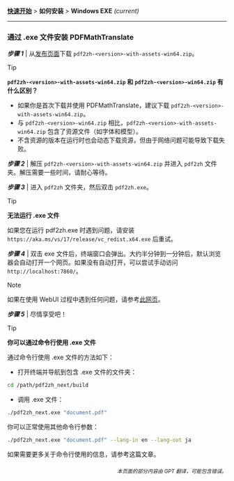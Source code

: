 [**快速开始**](./快速开始.md) > **如何安装** > **Windows EXE** _(current)_

---

### 通过 .exe 文件安装 PDFMathTranslate

***步骤 1*** | 从[发布页面](https://github.com/PDFMathTranslate/PDFMathTranslate-next/releases)下载 `pdf2zh-<version>-with-assets-win64.zip`。

> [!TIP]
> **`pdf2zh-<version>-with-assets-win64.zip` 和 `pdf2zh-<version>-win64.zip` 有什么区别？**
>
> - 如果你是首次下载并使用 PDFMathTranslate，建议下载 `pdf2zh-<version>-with-assets-win64.zip`。
> - 与 `pdf2zh-<version>-win64.zip` 相比，`pdf2zh-<version>-with-assets-win64.zip` 包含了资源文件（如字体和模型）。
> - 不含资源的版本在运行时也会动态下载资源，但由于网络问题可能导致下载失败。

***步骤 2*** | 解压 `pdf2zh-<version>-with-assets-win64.zip` 并进入 `pdf2zh` 文件夹。解压需要一些时间，请耐心等待。

***步骤 3*** | 进入 `pdf2zh` 文件夹，然后双击 `pdf2zh.exe`。

> [!TIP]
> **无法运行 .exe 文件**
>
> 如果您在运行 pdf2zh.exe 时遇到问题，请安装 `https://aka.ms/vs/17/release/vc_redist.x64.exe` 后重试。

***步骤 4*** | 双击 exe 文件后，终端窗口会弹出。大约半分钟到一分钟后，默认浏览器会自动打开一个网页。如果没有自动打开，可以尝试手动访问 `http://localhost:7860/`。

> [!NOTE]
>
> 如果在使用 WebUI 过程中遇到任何问题，请参考[此网页](./USAGE_webui.md)。

***步骤 5*** | 尽情享受吧！

> [!TIP]
> **你可以通过命令行使用 .exe 文件**
>
> 通过命令行使用 .exe 文件的方法如下：
>
> - 打开终端并导航到包含 .exe 文件的文件夹：
>
> ```bash
> cd /path/pdf2zh_next/build
> ```
>
> - 调用 .exe 文件：
>
> ```bash
> ./pdf2zh_next.exe "document.pdf"
> ```
>
> 你可以正常使用其他命令行参数：
>
> ```bash
> ./pdf2zh_next.exe "document.pdf" --lang-in en --lang-out ja
> ```
>
> 如果需要更多关于命令行使用的信息，请参考这篇文章。

<div align="right"> 
<h6><small>本页面的部分内容由 GPT 翻译，可能包含错误。</small></h6>